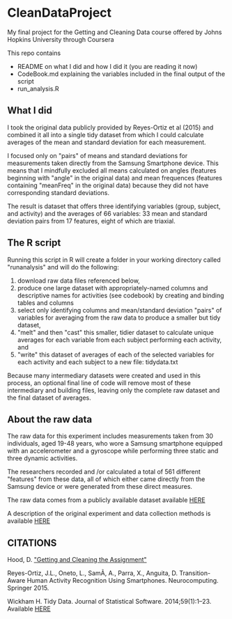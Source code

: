 # CleanDataProject

My final project for the Getting and Cleaning Data course offered by Johns Hopkins University through Coursera

This repo contains
- README on what I did and how I did it (you are reading it now)
- CodeBook.md explaining the variables included in the final output of the script
- run_analysis.R 

## What I did

I took the original data publicly provided by Reyes-Ortiz et al (2015) and combined it all into a single tidy dataset from which I could calculate averages of the mean and standard deviation for each measurement.

I focused only on "pairs" of means and standard deviations for measurements taken directly from the Samsung Smartphone device. This means that I mindfully excluded all means calculated on angles (features beginning with "angle" in the original data) and mean frequences (features containing "meanFreq" in the original data) because they did not have corresponding standard deviations. 

The result is dataset that offers three identifying variables (group, subject, and activity) and the averages of 66 variables: 33 mean and standard deviation pairs from 17 features, eight of which are triaxial.

## The R script

Running this script in R will create a folder in your working directory called "runanalysis" and will do the following:
1) download raw data files referenced below, 
2) produce one large dataset with appropriately-named columns and descriptive names for activities (see codebook) by creating and binding tables and columns
3) select only identifying columns and mean/standard deviation "pairs" of variables for averaging from the raw data to produce a smaller but tidy dataset, 
4) "melt" and then "cast" this smaller, tidier dataset to calculate unique averages for each variable from each subject performing each activity, and
5) "write" this dataset of averages of each of the selected variables for each activity and each subject to a new file: tidydata.txt 

Because many intermediary datasets were created and used in this process, an optional final line of code will remove most of these intermediary and building files, leaving only the complete raw dataset and the final dataset of averages.

## About the raw data

The raw data for this experiment includes measurements taken from 30 individuals, aged 19-48 years, who wore a Samsung smartphone equipped with an accelerometer and a gyroscope while performing three static and three dynamic activities.

The researchers recorded and /or calculated a total of 561 different "features" from these data, all of which either came directly from the Samsung device or were generated from these direct measures.

The raw data comes from a publicly available dataset available [HERE](https://d396qusza40orc.cloudfront.net/getdata%2Fprojectfiles%2FUCI%20HAR%20Dataset.zip)

A description of the original experiment and data collection methods is available [HERE](http://archive.ics.uci.edu/ml/datasets/Smartphone-Based+Recognition+of+Human+Activities+and+Postural+Transitions)

## CITATIONS

Hood, D. ["Getting and Cleaning the Assignment"](https://thoughtfulbloke.wordpress.com/2015/09/09/getting-and-cleaning-the-assignment/)

Reyes-Ortiz, J.L., Oneto, L., SamÃ, A., Parra, X., Anguita, D. Transition-Aware Human Activity Recognition Using Smartphones. Neurocomputing. Springer 2015. 

Wickham H. Tidy Data. Journal of Statistical Software. 2014;59(1):1–23. Available [HERE](https://vita.had.co.nz/papers/tidy-data.pdf)
